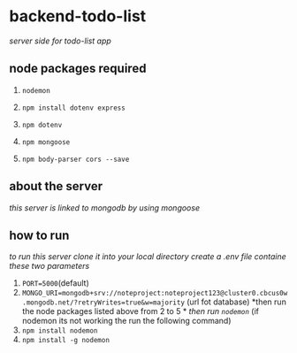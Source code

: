 # backend-todo-list
*server side for todo-list app*
## node packages required 
1. `nodemon`

2. `npm install dotenv express`

3. `npm dotenv`

4. `npm mongoose`

5. `npm body-parser cors --save `

## about the server
*this server is linked to mongodb by using mongoose*

## how to run 
*to run this server clone it into your local directory*
*create a .env file containe these two parameters*
1. `PORT=5000`(default)
2. `MONGO_URI=mongodb+srv://noteproject:noteproject123@cluster0.cbcus0w.mongodb.net/?retryWrites=true&w=majority` (url fot database)
*then run the node packages listed above from 2 to 5 *
*then run `nodemon`* (if nodemon its not working the run the following command)
1. `npm install nodemon`
2. `npm install -g nodemon`








